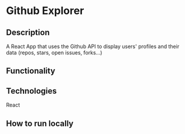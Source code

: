 # Github Explorer

## Description
A React App that uses the Github API to display users' profiles and their data (repos, stars, open issues, forks...)


## Functionality


## Technologies
React


## How to run locally
